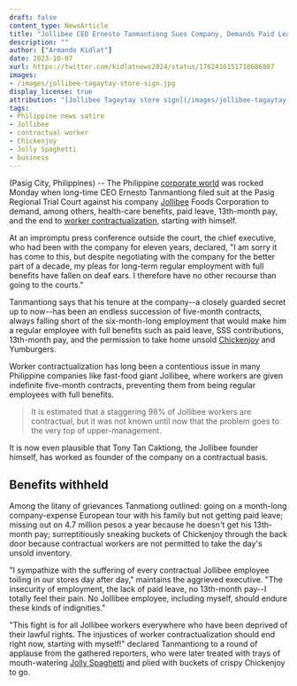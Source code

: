 ```yaml
---
draft: false
content_type: NewsArticle
title: "Jollibee CEO Ernesto Tanmantiong Sues Company, Demands Paid Leave, 13th-Month Pay"
description: ""
author: ["Armando Kidlat"]
date: 2023-10-07
xurl: https://twitter.com/kidlatnews2024/status/1762416151718686807
images:
- /images/jollibee-tagaytay-store-sign.jpg
display_license: true
attribution: "[Jollibee Tagaytay store sign](/images/jollibee-tagaytay-store-sign.jpg) photo by [scion_cho](https://www.flickr.com/photos/scion02b/3414525678/in/album-72157615661071557/) ([CC BY-NC 2.0](https://creativecommons.org/licenses/by-nc/2.0/))."
tags:
- Philippine news satire
- Jollibee
- contractual worker
- Chickenjoy
- Jolly Spaghetti
- business
---
```

(Pasig City, Philippines) -- The Philippine [corporate world](/tags/business/) was rocked Monday when long-time CEO Ernesto Tanmantiong filed suit at the Pasig Regional Trial Court against his company [Jollibee](/tags/jollibee/) Foods Corporation to demand, among others, health-care benefits, paid leave, 13th-month pay, and the end to [worker contractualization](/tags/contractual-worker/), starting with himself.

At an impromptu press conference outside the court, the chief executive, who had been with the company for eleven years, declared, "I am sorry it has come to this, but despite negotiating with the company for the better part of a decade, my pleas for long-term regular employment with full benefits have fallen on deaf ears. I therefore have no other recourse than going to the courts."

Tanmantiong says that his tenure at the company--a closely guarded secret up to now--has been an endless succession of five-month contracts, always falling short of the six-month-long employment that would make him a regular employee with full benefits such as paid leave, SSS contributions, 13th-month pay, and the permission to take home unsold [Chickenjoy](/tags/chickenjoy/) and Yumburgers.

Worker contractualization has long been a contentious issue in many Philippine companies like fast-food giant Jollibee, where workers are given indefinite five-month contracts, preventing them from being regular employees with full benefits.

>It is estimated that a staggering 98% of Jollibee workers are contractual, but it was not known until now that the problem goes to the very top of upper-management.

It is now even plausible that Tony Tan Caktiong, the Jollibee founder himself, has worked as founder of the company on a contractual basis.

## Benefits withheld

Among the litany of grievances Tanmationg outlined: going on a month-long company-expense European tour with his family but not getting paid leave; missing out on 4.7 million pesos a year because he doesn't get his 13th-month pay; surreptitiously sneaking buckets of Chickenjoy through the back door because contractual workers are not permitted to take the day's unsold inventory.

"I sympathize with the suffering of every contractual Jollibee employee toiling in our stores day after day," maintains the aggrieved executive. "The insecurity of employment, the lack of paid leave, no 13th-month pay--I totally feel their pain. No Jollibee employee, including myself, should endure these kinds of indignities."

"This fight is for all Jollibee workers everywhere who have been deprived of their lawful rights. The injustices of worker contractualization should end right now, starting with myself!" declared Tanmantiong to a round of applause from the gathered reporters, who were later treated with trays of mouth-watering [Jolly Spaghetti](/tags/jolly-spaghetti/) and plied with buckets of crispy Chickenjoy to go.



